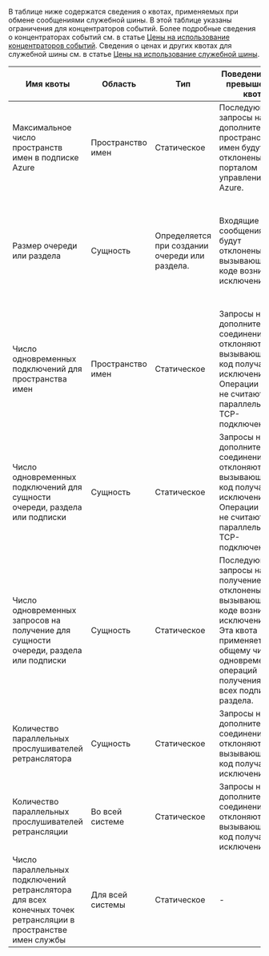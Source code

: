 В таблице ниже содержатся сведения о квотах, применяемых при обмене сообщениями служебной шины. В этой таблице указаны ограничения для концентраторов событий. Более подробные сведения о концентраторах событий см. в статье [Цены на использование концентраторов событий](http://azure.microsoft.com/pricing/details/event-hubs/). Сведения о ценах и других квотах для служебной шины см. в статье [Цены на использование служебной шины](http://azure.microsoft.com/pricing/details/service-bus/).

|Имя квоты|Область|Тип|Поведение при превышении квот|Значение|
|---|---|---|---|---|
| Максимальное число пространств имен в подписке Azure|Пространство имен|Статическое|Последующие запросы на дополнительные пространства имен будут отклонены порталом управления Azure.|100|
|Размер очереди или раздела|Сущность|Определяется при создании очереди или раздела.|Входящие сообщения будут отклонены, а в вызывающем коде возникнет исключение.|1, 2, 3, 4 или 5 ГБ.<br /><br />Если [секционирование](https://msdn.microsoft.com/library/dn520246.aspx) включено, максимальный размер очереди или раздела составляет 80 ГБ.|
|Число одновременных подключений для пространства имен|Пространство имен|Статическое|Запросы на дополнительные соединения отклоняются, а вызывающий код получает исключение. Операции REST не считаются параллельными TCP-подключениями.|NetMessaging: 1 000<br /><br />AMQP: 5 000|
|Число одновременных подключений для сущности очереди, раздела или подписки|Сущность|Статическое|Запросы на дополнительные соединения отклоняются, а вызывающий код получает исключение. Операции REST не считаются параллельными TCP-подключениями.|Ограничивается максимальным числом параллельных подключений для каждого пространства имен.|
|Число одновременных запросов на получение для сущности очереди, раздела или подписки|Сущность|Статическое|Последующие запросы на получение будут отклонены, а в вызывающем коде возникнет исключение. Эта квота применяется к общему числу одновременных операций получения во всех подписках раздела.|5 000|
|Количество параллельных прослушивателей ретранслятора|Сущность|Статическое|Запросы на дополнительные соединения отклоняются, а вызывающий код получает исключение.|25|
|Количество параллельных прослушивателей ретрансляции|Во всей системе|Статическое|Запросы на дополнительные соединения отклоняются, а вызывающий код получает исключение.|2 000|
|Число параллельных подключений ретранслятора для всех конечных точек ретрансляции в пространстве имен службы |Для всей системы|Статическое|-|5 000| |Число конечных точек ретрансляции для пространства имен службы|Для всей системы|Статическое|-|10,000| |Число разделов или очередей для пространства имен службы|Для всей системы|Статическое|Последующие запросы на создание раздела или очереди в пространстве имен службы будут отклонены. В результате создается сообщение об ошибке, если это настроено на портале управления. При вызове из API управления в вызывающем коде возникает исключение.|10 000<br /><br />Общее число разделов и очередей в пространстве имен службы не должно превышать 10 000.| |Число секционированных разделов или очередей для пространства имен службы|Для всей системы|Статическое|Последующие запросы на создание секционированного раздела или очереди в пространстве имен службы будут отклонены. В результате создается сообщение об ошибке, если это настроено на портале управления. При вызове из API-интерфейса управления в вызывающем коде возникает исключение **QuotaExceededException**.|100<br /><br />Каждая секционированная очередь или раздел учитывается в квоте из 10 000 сущностей на пространство имен.| |Максимальный размер имени сущности обмена сообщениями: пространство имен, очередь, раздел, подписка или центр событий| Сущность|Статическое|-|50 символов| Максимальный размер события центра событий|Для всей системы|Статическое|- |256 КБ| |Размер сообщения для сущности очереди, раздела или подписки |Для всей системы|Статическое|Входящие сообщения, превышающие эти квоты, будут отклонены, а в вызывающем коде возникнет исключение.|Максимальный размер сообщения: 256 КБ. <br /><br />**Примечание.** Из-за системных издержек это ограничение обычно немного меньше 256 КБ.<br /><br />Максимальный размер заголовка: 64 КБ<br /><br />Максимальное количество свойств заголовка в контейнере свойств: **MaxValue**<br /><br />Максимальный размер свойства в контейнере свойств: без явного ограничения. Ограничено максимальным размером заголовка.| |Размер сообщения для ретрансляторов [NetOnewayRelayBinding](https://msdn.microsoft.com/library/microsoft.servicebus.netonewayrelaybinding.aspx) и [NetEventRelayBinding](https://msdn.microsoft.com/library/microsoft.servicebus.neteventrelaybinding.aspx)|Для всей системы|Статическое|Входящие сообщения, превышающие эти квоты, будут отклонены, а в вызывающем коде возникнет исключение.|64 КБ | Размер сообщения для ретрансляторов [HttpRelayTransportBindingElement](https://msdn.microsoft.com/library/microsoft.servicebus.httprelaytransportbindingelement.aspx) и [NetTcpRelayBinding](https://msdn.microsoft.com/library/microsoft.servicebus.nettcprelaybinding.aspx)| Для всей системы|Статическое|-|Не ограничено| | Размер свойства сообщения для сущности очереди, раздела или подписки|Для всей системы|Статическое|Формируется исключение **SerializationException**.|Максимальный размер свойства сообщения для каждого свойства составляет 32 КБ. Совокупный размер всех свойств не может превышать 64 КБ. Это относится ко всему заголовку [BrokeredMessage](https://msdn.microsoft.com/library/microsoft.servicebus.messaging.brokeredmessage.aspx), который содержит свойства и системные свойства (такие как [SequenceNumber](https://msdn.microsoft.com/library/microsoft.servicebus.messaging.brokeredmessage.sequencenumber.aspx), [Label](https://msdn.microsoft.com/library/microsoft.servicebus.messaging.brokeredmessage.label.aspx), [MessageId](https://msdn.microsoft.com/library/microsoft.servicebus.messaging.brokeredmessage.messageid.aspx) и т. д.).| |Число подписок на раздел|Для всей системы|Статическое|Последующие запросы на создание дополнительных подписок для раздела будут отклонены. В результате отображается сообщение об ошибке, если это настроено на портале управления. При вызове из API управления в вызывающем коде возникнет исключение.| 2 000| |Число фильтров SQL в разделе|Для всей системы|Статическое|Последующие запросы на создание дополнительных фильтров для раздела будут отклонены, а в вызывающем коде возникнет исключение.|2 000| |Число фильтров корреляции на раздел|Для всей системы|Статическое|Последующие запросы на создание дополнительных фильтров для раздела будут отклонены, а в вызывающем коде возникнет исключение.|100 000| |Размер фильтров или действий SQL| Для всей системы|Статическое|Последующие запросы на создание дополнительных фильтров будут отклонены, а в вызывающем коде возникнет исключение.|Максимальная длина строки условия фильтра: 1024 (1 КБ).<br /><br />Максимальная длина строки действия правила: 1024 (1 КБ).<br /><br />Максимальное число выражений в действии правила: 32.|

<!---HONumber=July15_HO3-->